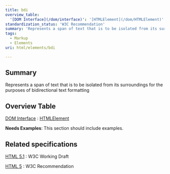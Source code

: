 ```yaml
---
title: bdi
overview_table:
  '[DOM Interface](/dom/interface)': '[HTMLElement](/dom/HTMLElement)'
standardization_status: 'W3C Recommendation'
summary: 'Represents a span of text that is to be isolated from its surroundings for the purposes of bidirectional text formatting'
tags:
  - Markup
  - Elements
uri: html/elements/bdi

---
```

## Summary

Represents a span of text that is to be isolated from its surroundings for the purposes of bidirectional text formatting

## Overview Table

[DOM Interface](/dom/interface)
:   [HTMLElement](/dom/HTMLElement)

**Needs Examples**: This section should include examples.

## Related specifications

[HTML 5.1](http://www.w3.org/TR/html51/text-level-semantics.html#the-bdi-element)
:   W3C Working Draft

[HTML 5](http://www.w3.org/TR/html5/text-level-semantics.html#the-bdi-element)
:   W3C Recommendation

